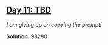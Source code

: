 ## [Day 11: TBD](https://adventofcode.com/2022/day/11)

_I am giving up on copying the prompt!_

**Solution**: 98280